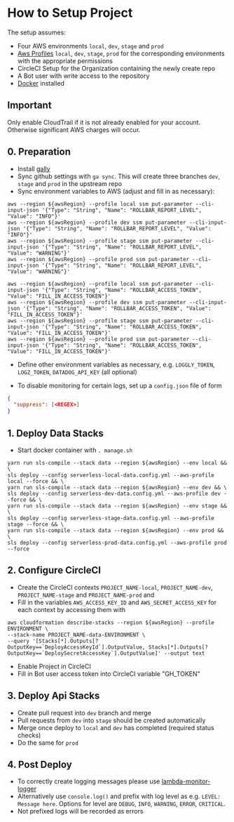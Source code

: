 # How to Setup Project

The setup assumes:

- Four AWS environments `local`, `dev`, `stage` and `prod`
- [Aws Profiles](https://docs.aws.amazon.com/cli/latest/userguide/cli-configure-profiles.html) `local`, `dev`, `stage`, `prod` for the corresponding environments with the appropriate permissions
- CircleCI Setup for the Organization containing the newly create repo
- A Bot user with write access to the repository
- [Docker](https://www.docker.com/) installed

## Important

Only enable CloudTrail if it is not already enabled for your account. Otherwise significant AWS charges will occur.

## 0. Preparation

- Install [gally](https://www.npmjs.com/package/gally)
- Sync github settings with `ga sync`. This will create three branches `dev`, `stage` and `prod` in the upstream repo
- Sync environment variables to AWS (adjust and fill in as necessary):

```shell script
aws --region ${awsRegion} --profile local ssm put-parameter --cli-input-json '{"Type": "String", "Name": "ROLLBAR_REPORT_LEVEL", "Value": "INFO"}'
aws --region ${awsRegion} --profile dev ssm put-parameter --cli-input-json '{"Type": "String", "Name": "ROLLBAR_REPORT_LEVEL", "Value": "INFO"}'
aws --region ${awsRegion} --profile stage ssm put-parameter --cli-input-json '{"Type": "String", "Name": "ROLLBAR_REPORT_LEVEL", "Value": "WARNING"}'
aws --region ${awsRegion} --profile prod ssm put-parameter --cli-input-json '{"Type": "String", "Name": "ROLLBAR_REPORT_LEVEL", "Value": "WARNING"}'

aws --region ${awsRegion} --profile local ssm put-parameter --cli-input-json '{"Type": "String", "Name": "ROLLBAR_ACCESS_TOKEN", "Value": "FILL_IN_ACCESS_TOKEN"}'
aws --region ${awsRegion} --profile dev ssm put-parameter --cli-input-json '{"Type": "String", "Name": "ROLLBAR_ACCESS_TOKEN", "Value": "FILL_IN_ACCESS_TOKEN"}'
aws --region ${awsRegion} --profile stage ssm put-parameter --cli-input-json '{"Type": "String", "Name": "ROLLBAR_ACCESS_TOKEN", "Value": "FILL_IN_ACCESS_TOKEN"}'
aws --region ${awsRegion} --profile prod ssm put-parameter --cli-input-json '{"Type": "String", "Name": "ROLLBAR_ACCESS_TOKEN", "Value": "FILL_IN_ACCESS_TOKEN"}'
```

- Define other environment variables as necessary, e.g. `LOGGLY_TOKEN`, `LOGZ_TOKEN`, `DATADOG_API_KEY` (all optional)

- To disable monitoring for certain logs, set up a `config.json` file of form
```json
{
  "suppress": [<REGEX>]
}
```


## 1. Deploy Data Stacks

- Start docker container with `. manage.sh`

```shell script
yarn run sls-compile --stack data --region ${awsRegion} --env local && \
sls deploy --config serverless-local-data.config.yml --aws-profile local --force && \
yarn run sls-compile --stack data --region ${awsRegion} --env dev && \
sls deploy --config serverless-dev-data.config.yml --aws-profile dev --force && \
yarn run sls-compile --stack data --region ${awsRegion} --env stage && \
sls deploy --config serverless-stage-data.config.yml --aws-profile stage --force && \
yarn run sls-compile --stack data --region ${awsRegion} --env prod && \
sls deploy --config serverless-prod-data.config.yml --aws-profile prod --force
```

## 2. Configure CircleCI

- Create the CircleCI contexts `PROJECT_NAME-local`, `PROJECT_NAME-dev`, `PROJECT_NAME-stage` and `PROJECT_NAME-prod` and
- Fill in the variables `AWS_ACCESS_KEY_ID` and `AWS_SECRET_ACCESS_KEY` for each context by accessing them with

```shell script
aws cloudformation describe-stacks --region ${awsRegion} --profile ENVIRONMENT \
--stack-name PROJECT_NAME-data-ENVIRONMENT \
--query '[Stacks[*].Outputs[?OutputKey==`DeployAccessKeyId`].OutputValue, Stacks[*].Outputs[?OutputKey==`DeploySecretAccessKey`].OutputValue]' --output text
```

- Enable Project in CircleCI
- Fill in Bot user access token into CircleCI variable "GH_TOKEN"

## 3. Deploy Api Stacks

- Create pull request into `dev` branch and merge
- Pull requests from `dev` into `stage` should be created automatically
- Merge once deploy to `local` and `dev` has completed (required status checks)
- Do the same for `prod`

## 4. Post Deploy

- To correctly create logging messages please use [lambda-monitor-logger](https://github.com/blackflux/lambda-monitor-logger)
- Alternatively use `console.log()` and prefix with log level as e.g. `LEVEL: Message here`. Options for level are `DEBUG`, `INFO`, `WARNING`, `ERROR`, `CRITICAL`.
- Not prefixed logs will be recorded as errors
